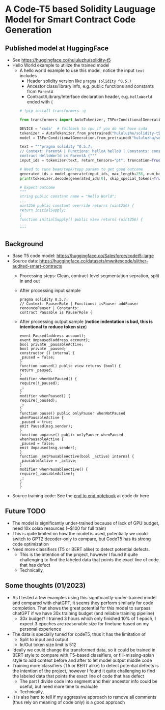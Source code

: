 # A Code-T5 based Solidity Lauguage Model for Smart Contract Code Generation

## Published model at HuggingFace
- See https://huggingface.co/hululuzhu/solidity-t5
- Hello World example to utilize the trained model
  - A hello world example to use this model, notice the input `text` includes
    - Header solidity version like `pragma solidity ^0.5.7`
    - Ancestor class/library info, e.g. public functions and constants from `ParentA`
    - Contract/Library/Interface declaration header, e.g. `HelloWorld` ended with `{`
    ```python
    # !pip install transformers -q

    from transformers import AutoTokenizer, T5ForConditionalGeneration

    DEVICE = 'cuda'  # fallback to cpu if you do not have cuda
    tokenizer = AutoTokenizer.from_pretrained("hululuzhu/solidity-t5")
    model = T5ForConditionalGeneration.from_pretrained("hululuzhu/solidity-t5").to(DEVICE)

    text = """pragma solidity ^0.5.7;
    // Context: ParentA | Functions: helloA helloB | Constants: constantA 
    contract HelloWorld is ParentA {"""
    input_ids = tokenizer(text, return_tensors="pt", truncation=True).input_ids.to(DEVICE)

    # Need to tune beam/topk/topp params to get good outcome
    generated_ids = model.generate(input_ids, max_length=256, num_beams=5, top_p=0.95, top_k=50)
    print(tokenizer.decode(generated_ids[0], skip_special_tokens=True))

    # Expect outcome
    """
    string public constant name = "Hello World";
    ...
    uint256 public constant override returns (uint256) {
    return initialSupply;
    }
    function initialSupply() public view returns (uint256) {
    ...
    """
    ```

## Background
- Base T5 code model: https://huggingface.co/Salesforce/codet5-large
- Source data: https://huggingface.co/datasets/mwritescode/slither-audited-smart-contracts
  - Processing steps: Clean, contract-level segmentation sepration, split in and out
  - After processing input sample

    ```
    pragma solidity 0.5.7;
    // Context: PauserRole | Functions: isPauser addPauser renouncePauser | Constants: 
    contract Pausable is PauserRole {
    ```

  - After processing output sample (**notice indentation is bad, this is intentional to reduce token size**)

    ```
    event Paused(address account);
    event Unpaused(address account);
    bool private _pausableActive;
    bool private _paused;
    constructor () internal {
    _paused = false;
    }
    function paused() public view returns (bool) {
    return _paused;
    }
    modifier whenNotPaused() {
    require(!_paused);
    _;
    }
    modifier whenPaused() {
    require(_paused);
    _;
    }
    function pause() public onlyPauser whenNotPaused whenPausableActive {
    _paused = true;
    emit Paused(msg.sender);
    }
    function unpause() public onlyPauser whenPaused whenPausableActive {
    _paused = false;
    emit Unpaused(msg.sender);
    }
    function _setPausableActive(bool _active) internal {
    _pausableActive = _active;
    }
    modifier whenPausableActive() {
    require(_pausableActive);
    _;
    }
    }
    ```
- Source training code: See the [end to end notebook](https://github.com/hululuzhu/solidity-t5/blob/main/code/Solidity_T5_Data_Processing_and_Training.ipynb) at code dir here

## Future TODO
- The model is significantly under-trained because of lack of GPU budget, need 10x colab resources (~$100 for full train)
- This is quite limited on how the model is used, potentially we could switch to GPT2 decoder-only to compare, but CodeT5 has its strong code optimization
- Need more classifiers (T5 or BERT alike) to detect potential defects.
  - This is the intention of the project, however I found it quite challenging to find the labeled data that points the exact line of code that has defect
  - Technically, 

## Some thoughts (01/2023)
- As I tested a few examples using this significantly-under-trained model and compared with chatGPT, it seems they perform similarly for code completion. That shows the great potential for this model to surpass chatGPT if we have 30x training budget (and reliable training pipeline)
  - 30x budget? I trained 3 hours which only finished 10% of 1 epoch, I expect 3 epoches are reasonable size for finetune based on my personal experience
- The data is specially tuned for codeT5, thus it has the limitation of
  - Split to input and output
  - In/Out token size limit is 512
- Ideally we could change the transformed data, so it could be trained in BERT style to compare with T5-based classifiers, or fill-missing-splan style to add context before and after to let model output middle code
- Training more classifiers (T5 or BERT alike) to detect potential defects is the intention of the project, however I found it quite challenging to find the labeled data that points the exact line of code that has defect
  - The part I divide code into segment and their ancestor info could be useful, but need more time to evaluate
  - Technically, 
- It is also hard to tell if my aggressive approach to remove all comments (thus rely on meaning of code only) is a good approach
